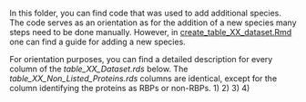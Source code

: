 In this folder, you can find code that was used to add additional species. The code serves as an orientation as for the addition of a new species many steps need to be done manually. However, in [create_table_XX_dataset.Rmd](create_table_XX_dataset.Rmd) one can find a guide for adding a new species.

For orientation purposes, you can find a detailed description for every column of the *table_XX_Dataset.rds* below. The *table_XX_Non_Listed_Proteins.rds* columns are identical, except for the column identifying the proteins as RBPs or non-RBPs.
  1)
  2)
  3)
  4)
  
